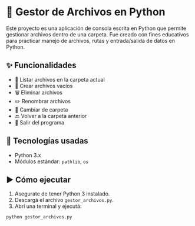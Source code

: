 # 📁 Gestor de Archivos en Python

Este proyecto es una aplicación de consola escrita en Python que permite gestionar archivos dentro de una carpeta. Fue creado con fines educativos para practicar manejo de archivos, rutas y entrada/salida de datos en Python.

## ✨ Funcionalidades

- 📄 Listar archivos en la carpeta actual
- 📝 Crear archivos vacíos
- 🗑️ Eliminar archivos
- ✏️ Renombrar archivos
- 📂 Cambiar de carpeta
- 🔙 Volver a la carpeta anterior
- 🚪 Salir del programa

## 🚀 Tecnologías usadas

- Python 3.x
- Módulos estándar: `pathlib`, `os`

## ▶️ Cómo ejecutar

1. Asegurate de tener Python 3 instalado.
2. Descargá el archivo `gestor_archivos.py`.
3. Abrí una terminal y ejecutá:

```bash
python gestor_archivos.py